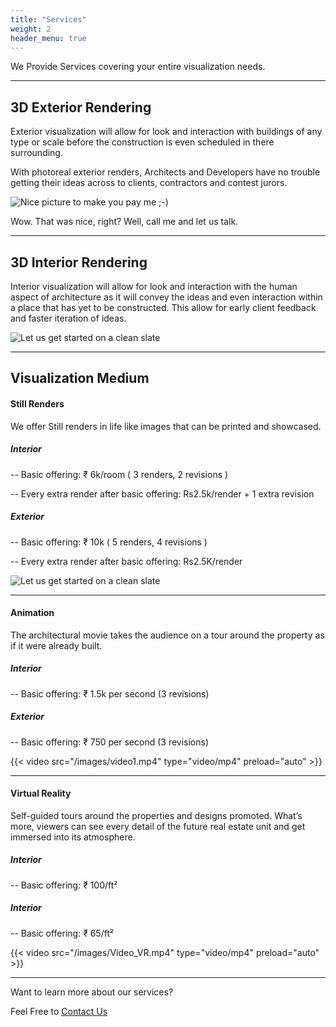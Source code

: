 ```yaml
---
title: "Services"
weight: 2
header_menu: true
---
```


We Provide Services covering your entire visualization needs.

---

## 3D Exterior Rendering

Exterior visualization will allow for look and interaction with buildings of any type or scale before the construction is even scheduled in there surrounding.

With photoreal exterior renders, Architects and Developers have no trouble getting their ideas across to clients, contractors and contest jurors.

![Nice picture to make you pay me ;-)](images/Luxury_home.webp)
<!--
[//]: # (https://7lakesviz.com/services/)
--->
Wow. That was nice, right? Well, call me and let us talk.

---

## 3D Interior Rendering

Interior visualization will allow for look and interaction with the human aspect of architecture as it will convey the ideas and even interaction within a place that has yet to be constructed. This allow for early client feedback and faster iteration of ideas.

![Let us get started on a clean slate](images/Apartment_interior1.webp)


---
## Visualization Medium

#### Still Renders

We offer Still renders in life like images that can be printed and showcased.

##### Interior
-- Basic offering: ₹ 6k/room ( 3 renders, 2 revisions )

-- Every extra render after basic offering: Rs2.5k/render + 1 extra revision

##### Exterior
-- Basic offering: ₹ 10k ( 5 renders, 4 revisions )

-- Every extra render after basic offering: Rs2.5K/render

![Let us get started on a clean slate](images/Chapel_01.webp)

---
#### Animation

The architectural movie takes the audience on a tour around the property as if it were already built.

##### Interior
-- Basic offering: ₹ 1.5k per second (3 revisions)

##### Exterior
-- Basic offering: ₹ 750 per second (3 revisions)

{{< video src="/images/video1.mp4" type="video/mp4" preload="auto" >}}

---
#### Virtual Reality

 Self-guided tours around the properties and designs promoted. What’s more, viewers can see every detail of the future real estate unit and get immersed into its atmosphere.

##### Interior
-- Basic offering: ₹ 100/ft²

##### Interior
-- Basic offering: ₹ 65/ft²

 {{< video src="/images/Video_VR.mp4" type="video/mp4" preload="auto" >}}

---


Want to learn more about our services?

Feel Free to [Contact Us](contact)
